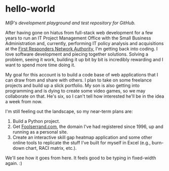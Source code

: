 # hello-world
*M@'s development playground and test repository for GitHub.*

After having gone on hiatus from full-stack web development for a few years to run an IT Project Management Office with the Small Business Administration and, currently, performing IT policy analysis and acquisitions at the [First Responders Network Authority](https://www.firstnet.gov/), I'm getting back into coding.  I love software development and piecing together solutions.  Solving a problem, seeing it work, building it up bit by bit is incredibly rewarding and I want to spend more time doing it.

My goal for this account is to build a code base of web applications that I can draw from and share with others.  I plan to take on some freelance projects and build up a slick portfolio.  My son is also getting into programming and is dying to create some video games, so we may collaborate on that.  He's six, so I can't tell how interested he'll be in the idea a week from now.

I'm still feeling out the landscape, so my near-term plans are:
1. Build a Python project.
2. Get [Foolserrand.com](http://www.foolserrand.com/), the domain I've had registered since 1996, up and running as a personal site.
3. Create an interactive skill gap heatmap application and some other online tools to replicate the stuff I've built for myself in Excel (e.g., burn-down chart, RACI matrix, etc.).

We'll see how it goes from here.  It feels good to be typing in fixed-width again. :)
